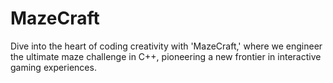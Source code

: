 # MazeCraft
Dive into the heart of coding creativity with 'MazeCraft,' where we engineer the ultimate maze challenge in C++, pioneering a new frontier in interactive gaming experiences.
